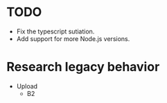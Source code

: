 # TODO

- Fix the typescript sutiation.
- Add support for more Node.js versions.

# Research legacy behavior

- Upload
  - B2
